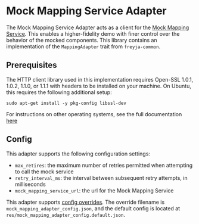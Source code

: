 # Mock Mapping Service Adapter

The Mock Mapping Service Adapter acts as a client for the [Mock Mapping Service](../../../mocks/mock_mapping_service/README.md). This enables a higher-fidelity demo with finer control over the behavior of the mocked components. This library contains an implementation of the `MappingAdapter` trait from `freyja-common`.

## Prerequisites

The HTTP client library used in this implementation requires Open-SSL 1.0.1, 1.0.2, 1.1.0, or 1.1.1 with headers to be installed on your machine. On Ubuntu, this requires the following additional setup:

```shell
sudo apt-get install -y pkg-config libssl-dev
```

For instructions on other operating systems, see the full documentation [here](https://docs.rs/openssl/latest/openssl/#automatic)

## Config

This adapter supports the following configuration settings:

- `max_retires`: the maximum number of retries permitted when attempting to call the mock service
- `retry_interval_ms`: the interval between subsequent retry attempts, in milliseconds
- `mock_mapping_service_url`: the url for the Mock Mapping Service

This adapter supports [config overrides](../../../docs/tutorials/config-overrides.md). The override filename is `mock_mapping_adapter_config.json`, and the default config is located at `res/mock_mapping_adapter_config.default.json`.
